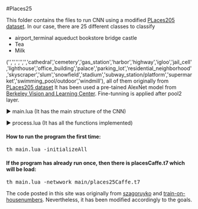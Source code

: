 #Places25
<p>This folder contains the files to run CNN using a modified  <a href="http://places.csail.mit.edu/">PLaces205 dataset</a>. In our case, there are 25 different classes to classify
<ul>
  <li>airport_terminal aqueduct bookstore bridge castle</li>
  <li>Tea</li>
  <li>Milk</li>
</ul> ('','','','','','cathedral','cemetery','gas_station','harbor','highway','igloo','jail_cell','lighthouse','office_building','palace','parking_lot','residential_neighborhood','skyscraper','slum','snowfield','stadium','subway_station/platform','supermarket','swimming_pool/outdoor','windmill'), all of them originally from <a href="http://places.csail.mit.edu/">PLaces205 dataset</a> It has been used a pre-tained  AlexNet  model from <a href="https://github.com/BVLC/caffe/tree/master/models/bvlc_alexnet">Berkeley Vision and Learning Center</a>. Fine-tunning is applied after pool2 layer.</p>

<p>&#9658; main.lua (It has the main structure of the CNN)</p>

<p>&#9658; process.lua (It has all the functions implemented)</p>


<h4>How to run the program the first time:</h4>
<pre>th main.lua -initializeAll</pre>

<h4>If the program has already run once, then there is placesCaffe.t7 which will be load:</h4>
<pre>th main.lua -netwwork main/places25Caffe.t7</pre>

<p>The code posted in this site was originally from <a href="https://github.com/szagoruyko/loadcaffe">szagoruyko</a> and <a href="https://github.com/torch/demos">train-on-housenumbers</a>. Nevertheless, it has been modified accordingly to the goals.</p>
